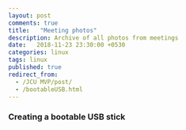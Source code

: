 ```yaml
---
layout: post
comments: true
title:   "Meeting photos"
description: Archive of all photos from meetings
date:   2018-11-23 23:30:00 +0530
categories: linux
tags: linux
published: true
redirect_from:
  - /JCU MVP/post/
  - /bootableUSB.html
---
```

### Creating a bootable USB stick
